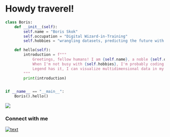 # Howdy traverel!

```python
class Boris:
    def __init__(self):
        self.name = "Boris Skok"
        self.occupation = "Digital Wizard-in-Training"
        self.hobbies = "wrangling datasets, predicting the future with ML models, and casually solving P=NP"

    def hello(self):
        introduction = f"""
            Greetings, fellow humans! I am {self.name}, a noble {self.occupation}.
            When I'm not busy with {self.hobbies}, I'm probably coding up a storm.
            Legend has it, I can visualize multidimensional data in my sleep.
        """
        print(introduction)


if __name__ == "__main__":
    Boris().hello()
```

<p align="left">
  <img src="https://skillicons.dev/icons?i=py,pytorch,java,ts,spring,react,docker,postgres,git" />
</p>

### Connect with me
[![text](https://img.shields.io/badge/LinkedIn-0077B5?style=for-the-badge&logo=linkedin&logoColor=white)](https://www.linkedin.com/in/b-skok)

